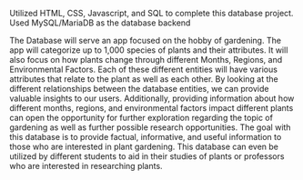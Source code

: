 Utilized HTML, CSS, Javascript, and SQL to complete this database project. Used MySQL/MariaDB as the database backend

The Database will serve an app focused on the hobby of gardening. The app will categorize up to 1,000 species of plants and their attributes. It will also focus on how plants change through different Months, Regions, and Environmental Factors. Each of these different entities will have various attributes that relate to the plant as well as each other. By looking at the different relationships between the database entities, we can provide valuable insights to our users. Additionally, providing information about how different months, regions, and environmental factors impact different plants can open the opportunity for further exploration regarding the topic of gardening as well as further possible research opportunities. The goal with this database is to provide factual, informative, and useful information to those who are interested in plant gardening. This database can even be utilized by different students to aid in their studies of plants or professors who are interested in researching plants.
